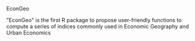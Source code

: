 EconGeo

"EconGeo" is the first R package to propose user-friendly functions to compute a series of indices commonly used in Economic Geography and Urban Economics
